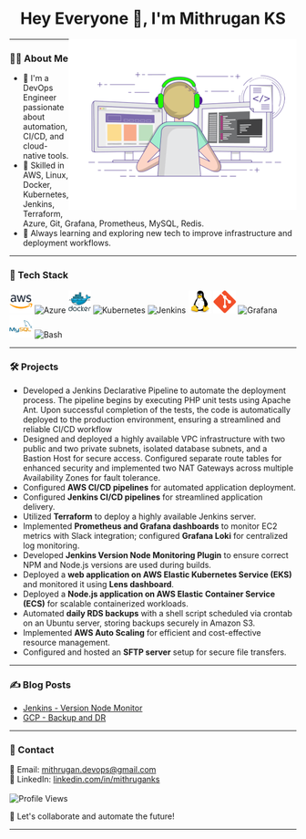 <h1 align="center">Hey Everyone 👋, I'm Mithrugan KS</h1>

<img align="right" alt="Coding" width="400" src="https://raw.githubusercontent.com/devSouvik/devSouvik/master/gif3.gif">

---

### 👨‍💻 About Me

- 🔧 I'm a DevOps Engineer passionate about automation, CI/CD, and cloud-native tools.
- 🚀 Skilled in AWS, Linux, Docker, Kubernetes, Jenkins, Terraform, Azure, Git, Grafana, Prometheus, MySQL, Redis.
- 🎯 Always learning and exploring new tech to improve infrastructure and deployment workflows.

---

### 🧰 Tech Stack

<p align="left">
  <img src="https://raw.githubusercontent.com/devicons/devicon/master/icons/amazonwebservices/amazonwebservices-original-wordmark.svg" width="40" height="40" alt="AWS"/>
  <img src="https://www.vectorlogo.zone/logos/microsoft_azure/microsoft_azure-icon.svg" width="40" height="40" alt="Azure"/>
  <img src="https://raw.githubusercontent.com/devicons/devicon/master/icons/docker/docker-original-wordmark.svg" width="40" height="40" alt="Docker"/>
  <img src="https://www.vectorlogo.zone/logos/kubernetes/kubernetes-icon.svg" width="40" height="40" alt="Kubernetes"/>
  <img src="https://www.vectorlogo.zone/logos/jenkins/jenkins-icon.svg" width="40" height="40" alt="Jenkins"/>
  <img src="https://raw.githubusercontent.com/devicons/devicon/master/icons/linux/linux-original.svg" width="40" height="40" alt="Linux"/>
  <img src="https://raw.githubusercontent.com/devicons/devicon/master/icons/git/git-original.svg" width="40" height="40" alt="Git"/>
  <img src="https://www.vectorlogo.zone/logos/grafana/grafana-icon.svg" width="40" height="40" alt="Grafana"/>
  <img src="https://raw.githubusercontent.com/devicons/devicon/master/icons/mysql/mysql-original-wordmark.svg" width="40" height="40" alt="MySQL"/>
  <img src="https://www.vectorlogo.zone/logos/gnu_bash/gnu_bash-icon.svg" width="40" height="40" alt="Bash"/>
</p>

---

### 🛠️ Projects

-  Developed a Jenkins Declarative Pipeline to automate the deployment process. The pipeline begins by executing PHP unit tests using Apache Ant. Upon successful completion of the tests, the code is automatically deployed to the production     environment, ensuring a streamlined and reliable CI/CD workflow
-  Designed and deployed a highly available VPC infrastructure with two public and two private subnets, isolated database subnets, and a Bastion Host for secure access. Configured separate route tables for enhanced security and implemented     two NAT Gateways across multiple Availability Zones for fault tolerance.
-  Configured **AWS CI/CD pipelines** for automated application deployment.
-  Configured **Jenkins CI/CD pipelines** for streamlined application delivery.
-  Utilized **Terraform** to deploy a highly available Jenkins server.
-  Implemented **Prometheus and Grafana dashboards** to monitor EC2 metrics with Slack integration; configured **Grafana Loki** for centralized log monitoring.
-  Developed **Jenkins Version Node Monitoring Plugin** to ensure correct NPM and Node.js versions are used during builds.
-  Deployed a **web application on AWS Elastic Kubernetes Service (EKS)** and monitored it using **Lens dashboard**.
-  Deployed a **Node.js application on AWS Elastic Container Service (ECS)** for scalable containerized workloads.
-  Automated **daily RDS backups** with a shell script scheduled via crontab on an Ubuntu server, storing backups securely in Amazon S3.
-  Implemented **AWS Auto Scaling** for efficient and cost-effective resource management.
-  Configured and hosted an **SFTP server** setup for secure file transfers.

---

### ✍️ Blog Posts

- [Jenkins - Version Node Monitor](https://medium.com/@ksmithrugan10/jenkins-version-node-monitor-9bd8c9bb5acb)
- [GCP - Backup and DR](https://medium.com/@ksmithrugan10/gcp-backup-and-dr-5fa2f684354f)

---

### 💬 Contact

<p align="left">
  📧 Email: <a href="mailto:mithrugan.devops@gmail.com">mithrugan.devops@gmail.com</a><br>
  🔗 LinkedIn: <a href="https://www.linkedin.com/in/mithruganks" target="_blank">linkedin.com/in/mithruganks</a><br><br>
  <img src="https://komarev.com/ghpvc/?username=MithrugandevOps&label=Profile%20views&color=0e75b6&style=flat" alt="Profile Views" />
</p>

💬 Let's collaborate and automate the future!

---
